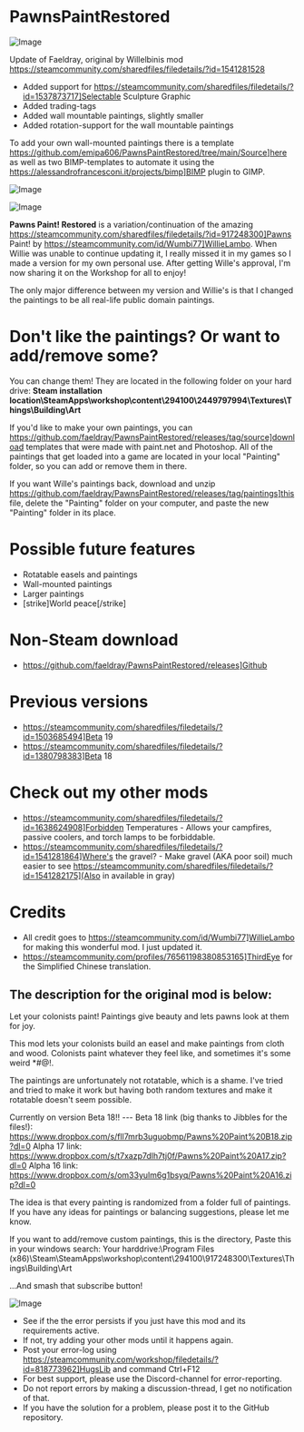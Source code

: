 # PawnsPaintRestored

![Image](https://i.imgur.com/buuPQel.png)

Update of Faeldray, original by Willelbinis mod
https://steamcommunity.com/sharedfiles/filedetails/?id=1541281528

- Added support for https://steamcommunity.com/sharedfiles/filedetails/?id=1537873717]Selectable Sculpture Graphic
- Added trading-tags
- Added wall mountable paintings, slightly smaller
- Added rotation-support for the wall mountable paintings

To add your own wall-mounted paintings there is a template https://github.com/emipa606/PawnsPaintRestored/tree/main/Source]here as well as two BIMP-templates to automate it using the https://alessandrofrancesconi.it/projects/bimp]BIMP plugin to GIMP.

![Image](https://i.imgur.com/pufA0kM.png)

	
![Image](https://i.imgur.com/Z4GOv8H.png)

**Pawns Paint! Restored** is a variation/continuation of the amazing https://steamcommunity.com/sharedfiles/filedetails/?id=917248300]Pawns Paint! by https://steamcommunity.com/id/Wumbi77]WillieLambo. When Willie was unable to continue updating it, I really missed it in my games so I made a version for my own personal use. After getting Wille's approval, I'm now sharing it on the Workshop for all to enjoy!

The only major difference between my version and Willie's is that I changed the paintings to be all real-life public domain paintings.

# Don't like the paintings? Or want to add/remove some?

You can change them! They are located in the following folder on your hard drive:
**Steam installation location\SteamApps\workshop\content\294100\2449797994\Textures\Things\Building\Art**

If you'd like to make your own paintings, you can https://github.com/faeldray/PawnsPaintRestored/releases/tag/source]download templates that were made with paint.net and Photoshop. All of the paintings that get loaded into a game are located in your local "Painting" folder, so you can add or remove them in there.

If you want Wille's paintings back, download and unzip https://github.com/faeldray/PawnsPaintRestored/releases/tag/paintings]this file, delete the "Painting" folder on your computer, and paste the new "Painting" folder in its place.

# Possible future features



- Rotatable easels and paintings
- Wall-mounted paintings
- Larger paintings
- [strike]World peace[/strike]



# Non-Steam download



- https://github.com/faeldray/PawnsPaintRestored/releases]Github



# Previous versions



- https://steamcommunity.com/sharedfiles/filedetails/?id=1503685494]Beta 19
- https://steamcommunity.com/sharedfiles/filedetails/?id=1380798383]Beta 18



# Check out my other mods



- https://steamcommunity.com/sharedfiles/filedetails/?id=1638624908]Forbidden Temperatures - Allows your campfires, passive coolers, and torch lamps to be forbiddable.
- https://steamcommunity.com/sharedfiles/filedetails/?id=1541281864]Where's the gravel? - Make gravel (AKA poor soil) much easier to see https://steamcommunity.com/sharedfiles/filedetails/?id=1541282175](Also in available in gray)



# Credits



- All credit goes to https://steamcommunity.com/id/Wumbi77]WillieLambo for making this wonderful mod. I just updated it.
- https://steamcommunity.com/profiles/76561198380853165]ThirdEye for the Simplified Chinese translation.






The description for the original mod is below:
---------------------------------------------------------------------------------------------------------------------------------------

Let your colonists paint!
Paintings give beauty and lets pawns look at them for joy.

This mod lets your colonists build an easel and make paintings from cloth and wood.
Colonists paint whatever they feel like, and sometimes it's some weird *#@!.

The paintings are unfortunately not rotatable, which is a shame. I've tried and tried to make it work but having both random textures and make it rotatable doesn't seem possible.

Currently on version Beta 18!! ---
Beta 18 link (big thanks to Jibbles for the files!):
https://www.dropbox.com/s/fll7mrb3uguobmp/Pawns%20Paint%20B18.zip?dl=0
Alpha 17 link:
https://www.dropbox.com/s/t7xazp7dlh7tj0f/Pawns%20Paint%20A17.zip?dl=0
Alpha 16 link:
https://www.dropbox.com/s/om33yulm6g1bsyq/Pawns%20Paint%20A16.zip?dl=0

The idea is that every painting is randomized from a folder full of paintings.
If you have any ideas for paintings or balancing suggestions, please let me know.

If you want to add/remove custom paintings, this is the directory,
Paste this in your windows search:
Your harddrive:\Program Files (x86)\Steam\SteamApps\workshop\content\294100\917248300\Textures\Things\Building\Art

...And smash that subscribe button!

![Image](https://i.imgur.com/PwoNOj4.png)



-  See if the the error persists if you just have this mod and its requirements active.
-  If not, try adding your other mods until it happens again.
-  Post your error-log using https://steamcommunity.com/workshop/filedetails/?id=818773962]HugsLib and command Ctrl+F12
-  For best support, please use the Discord-channel for error-reporting.
-  Do not report errors by making a discussion-thread, I get no notification of that.
-  If you have the solution for a problem, please post it to the GitHub repository.




